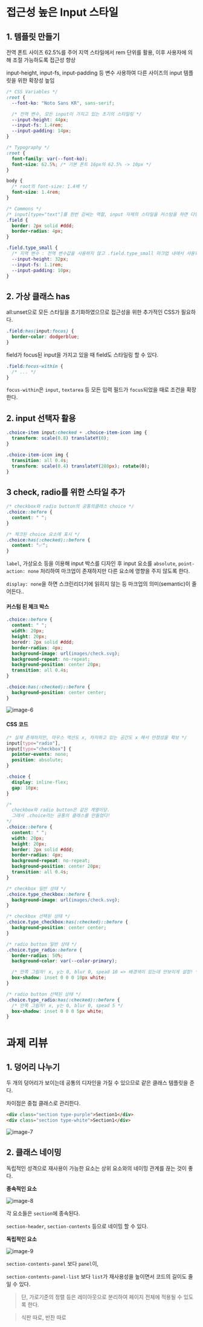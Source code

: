 # 접근성 높은 Input 스타일

## 1. 템플릿 만들기

전역 폰트 사이즈 62.5%를 주어 지역 스타일에서 rem 단위를 활용, 이후 사용자에 의해 조절 가능하도록 접근성 향상

input-height, input-fs, input-padding 등 변수 사용하여 다른 사이즈의 input 템플릿을 위한 확장성 높임

```css
/* CSS Variables */
:root {
  --font-ko: "Noto Sans KR", sans-serif;

  /* 전역 변수, 모든 input이 가지고 있는 초기의 스타일링 */
  --input-height: 44px;
  --input-fs: 1.4rem;
  --input-padding: 14px;
}

/* Typography */
:root {
  font-family: var(--font-ko);
  font-size: 62.5%; /* 기본 폰트 16px의 62.5% -> 10px */
}

body {
  /* root의 font-size: 1.4배 */
  font-size: 1.4rem;
}

/* Commons */
/* input[type="text"]를 한번 감싸는 역할, input 자체의 스타일을 커스텀을 하면 다양한 입력 필드 유형을 소화하기 어렵기 때문에 추가. */
.field {
  border: 2px solid #ddd;
  border-radius: 4px;
}

.field.type_small {
  /* 지역 변수 : 전역 변수값을 사용하지 않고 .field.type_small 마크업 내에서 사용되는 지역 변수를 만들어 입력창 커스텀 (좀 작은 버전!) */
  --input-height: 32px;
  --input-fs: 1.1rem;
  --input-padding: 10px;
}
```

## 2. 가상 클래스 has

all:unset으로 모든 스타일을 초기화하였으므로 접근성을 위한 추가적인 CSS가 필요하다.

```css
.field:has(input:focus) {
  border-color: dodgerblue;
}
```

field가 focus된 input을 가지고 있을 때 field도 스타일링 할 수 있다.

```css
.field:focus-within {
  /* ... */
}
```

`focus-within`은 `input`, `textarea` 등 모든 입력 필드가 `focus`되었을 때로 조건을 확장한다.

## 2. input 선택자 활용

```css
.choice-item input:checked + .choice-item-icon img {
  transform: scale(0.8) translateY(0);
}

.choice-item-icon img {
  transition: all 0.4s;
  transform: scale(0.4) translateY(280px); rotate(0);
}
```

## 3 check, radio를 위한 스타일 추가

```css
/* checkbox와 radio button의 공통의클래스 choice */
.choice::before {
  content: " ";
}

/* 체크된 choice 요소에 표시 */
.choice:has(:checked)::before {
  content: "✅";
}
```

`label`, 가상요소 등을 이용해 input 박스를 디자인 후 input 요소를 `absolute`, `point-action: none` 처리하여 마크업이 존재하지만 다른 요소에 영향을 주지 않도록 한다.

`display: none`을 하면 스크린리더기에 읽히지 않는 등 마크업의 의미(semantic)이 줄어든다..

#### 커스텀 된 체크 박스

```css
.choice::before {
  content: " ";
  width: 20px;
  height: 20px;
  boredr: 2px solid #ddd;
  border-radius: 4px;
  background-image: url(images/check.svg);
  background-repeat: no-repeat;
  background-position: center 20px;
  transition: all 0.4s;
}

.choice:has(:checked)::before {
  background-position: center center;
}
```

![image-6](https://github.com/user-attachments/assets/5d3435ce-4658-437c-b1aa-7c74fe2112cc)

#### CSS 코드

```css
/* 실제 존재하지만, 마우스 액션도 x, 차지하고 있는 공간도 x 해서 안정성을 확보 */
input[type="radio"],
input[type="checkbox"] {
  pointer-events: none;
  position: absolute;
}

.choice {
  display: inline-flex;
  gap: 10px;
}

/* 
  checkbox와 radio button은 같은 계열이당. 
  그래서 .choice라는 공통의 클래스를 만들었다! 
*/
.choice::before {
  content: " ";
  width: 20px;
  height: 20px;
  border: 2px solid #ddd;
  border-radius: 4px;
  background-repeat: no-repeat;
  background-position: center 20px;
  transition: all 0.4s;
}

/* checkbox 일반 상태 */
.choice.type_checkbox::before {
  background-image: url(images/check.svg);
}

/* checkbox 선택된 상태 */
.choice.type_checkbox:has(:checked)::before {
  background-position: center center;
}

/* radio button 일반 상태 */
.choice.type_radio::before {
  border-radius: 50%;
  background-color: var(--color-primary);

  /* 안쪽 그림자! x, y는 0, blur 0, spead 10 => 배경색이 있는데 안보이게 설정! */
  box-shadow: inset 0 0 0 10px white;
}

/* radio button 선택된 상태 */
.choice.type_radio:has(:checked)::before {
  /* 안쪽 그림자! x, y는 0, blur 0, spead 5 */
  box-shadow: inset 0 0 0 5px white;
}
```

# 과제 리뷰

## 1. 덩어리 나누기

두 개의 덩어리가 보이는데 공통의 디자인을 가질 수 있으므로 같은 클래스 템플릿을 준다.

차이점은 중첩 클래스로 관리한다.

```html
<div class="section type-purple">Section1</div>
<div class="section type-white">Section1</div>
```

![image-7](https://github.com/user-attachments/assets/9d3e8953-08bb-4f39-9f55-16525c32c5e7)

## 2. 클래스 네이밍

독립적인 성격으로 재사용이 가능한 요소는 상위 요소와의 네이밍 관계를 끊는 것이 좋다.

**종속적인 요소**

![image-8](https://github.com/user-attachments/assets/99d41036-c8c6-40f1-a46d-d996acf74d8c)

각 요소들은 `section`에 종속된다.

`section-header`, `section-contents` 등으로 네이밍 할 수 있다.

**독립적인 요소**

![image-9](https://github.com/user-attachments/assets/cada7074-f98d-4aad-9dd7-004843d57b08)

`section-contents-panel` 보다 `panel`이,

`section-contents-panel-list` 보다 `list`가 재사용성을 높이면서 코드의 길이도 줄일 수 있다.

> 단, 가로기준의 정렬 등은 레이아웃으로 분리하여 페이지 전체에 적용될 수 있도록 한다.

> 식판 따로, 반찬 따로
